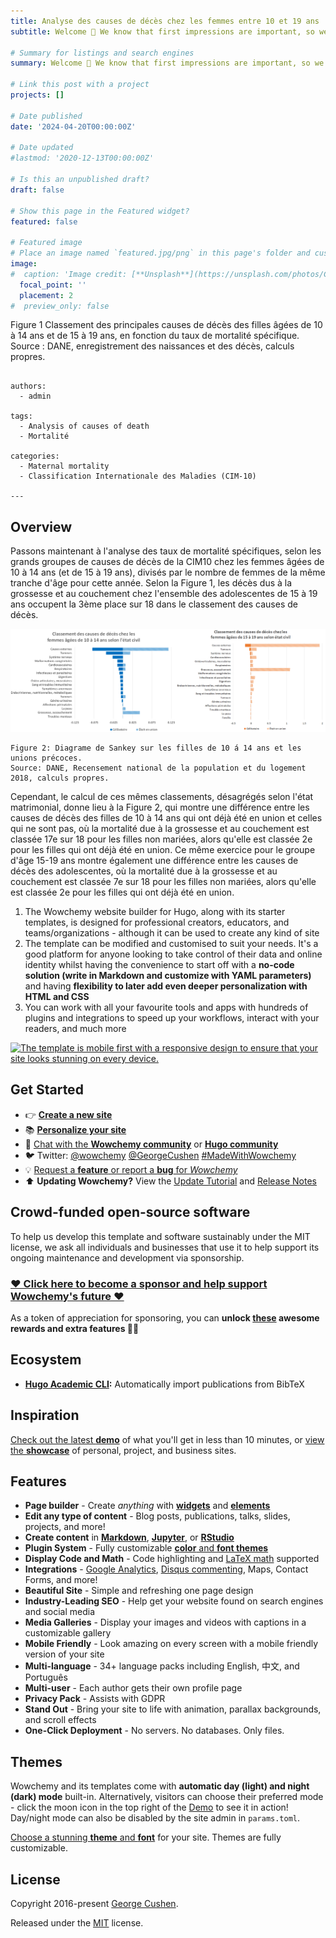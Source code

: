 ```yaml
---
title: Analyse des causes de décès chez les femmes entre 10 et 19 ans
subtitle: Welcome 👋 We know that first impressions are important, so we've populated your new site with some initial content to help you get familiar with everything in no time.

# Summary for listings and search engines
summary: Welcome 👋 We know that first impressions are important, so we've populated your new site with some initial content to help you get familiar with everything in no time.

# Link this post with a project
projects: []

# Date published
date: '2024-04-20T00:00:00Z'

# Date updated
#lastmod: '2020-12-13T00:00:00Z'

# Is this an unpublished draft?
draft: false

# Show this page in the Featured widget?
featured: false

# Featured image
# Place an image named `featured.jpg/png` in this page's folder and customize its options here.
image:
#  caption: 'Image credit: [**Unsplash**](https://unsplash.com/photos/CpkOjOcXdUY)'
  focal_point: ''
  placement: 2
#  preview_only: false
```
Figure 1 Classement des principales causes de décès des filles âgées de 10 à 14 ans et de 15 à 19 ans, en fonction du taux de mortalité spécifique.
Source : DANE, enregistrement des naissances et des décès, calculs propres.
```

authors:
  - admin

tags:
  - Analysis of causes of death
  - Mortalité
  
categories:
  - Maternal mortality
  - Classification Internationale des Maladies (CIM-10)

---
```



## Overview

Passons maintenant à l'analyse des taux de mortalité spécifiques, selon les grands groupes de causes de décès de la CIM10 chez les femmes âgées de 10 à 14 ans (et de 15 à 19 ans), divisés par le nombre de femmes de la même tranche d'âge pour cette année. Selon la Figure 1, les décès dus à la grossesse et au couchement chez l'ensemble des adolescentes de 15 à 19 ans occupent la 3ème place sur 18 dans le classement des causes de décès. 

![png](output_1_0.png) 
```
Figure 2: Diagrame de Sankey sur les filles de 10 á 14 ans et les unions précoces.
Source: DANE, Recensement national de la population et du logement 2018, calculs propres.
```

Cependant, le calcul de ces mêmes classements, désagrégés selon l'état matrimonial, donne lieu à la Figure 2, qui montre une différence entre les causes de décès des filles de 10 à 14 ans qui ont déjà été en union et celles qui ne sont pas, où la mortalité due à la grossesse et au couchement est classée 17e sur 18 pour les filles non mariées, alors qu'elle est classée 2e pour les filles qui ont déjà été en union. Ce même exercice pour le groupe d'âge 15-19 ans montre également une différence entre les causes de décès des adolescentes, où la mortalité due à la grossesse et au couchement est classée 7e sur 18 pour les filles non mariées, alors qu'elle est classée 2e pour les filles qui ont déjà été en union.



1. The Wowchemy website builder for Hugo, along with its starter templates, is designed for professional creators, educators, and teams/organizations - although it can be used to create any kind of site
2. The template can be modified and customised to suit your needs. It's a good platform for anyone looking to take control of their data and online identity whilst having the convenience to start off with a **no-code solution (write in Markdown and customize with YAML parameters)** and having **flexibility to later add even deeper personalization with HTML and CSS**
3. You can work with all your favourite tools and apps with hundreds of plugins and integrations to speed up your workflows, interact with your readers, and much more

[![The template is mobile first with a responsive design to ensure that your site looks stunning on every device.](https://raw.githubusercontent.com/wowchemy/wowchemy-hugo-modules/main/starters/academic/preview.png)](https://hugoblox.com)

## Get Started

- 👉 [**Create a new site**](https://hugoblox.com/templates/)
- 📚 [**Personalize your site**](https://docs.hugoblox.com/)
- 💬 [Chat with the **Wowchemy community**](https://discord.gg/z8wNYzb) or [**Hugo community**](https://discourse.gohugo.io)
- 🐦 Twitter: [@wowchemy](https://twitter.com/wowchemy) [@GeorgeCushen](https://twitter.com/GeorgeCushen) [#MadeWithWowchemy](https://twitter.com/search?q=%23MadeWithWowchemy&src=typed_query)
- 💡 [Request a **feature** or report a **bug** for _Wowchemy_](https://github.com/HugoBlox/hugo-blox-builder/issues)
- ⬆️ **Updating Wowchemy?** View the [Update Tutorial](https://docs.hugoblox.com/hugo-tutorials/update/) and [Release Notes](https://hugoblox.com/updates/)

## Crowd-funded open-source software

To help us develop this template and software sustainably under the MIT license, we ask all individuals and businesses that use it to help support its ongoing maintenance and development via sponsorship.

### [❤️ Click here to become a sponsor and help support Wowchemy's future ❤️](https://hugoblox.com/sponsor/)

As a token of appreciation for sponsoring, you can **unlock [these](https://hugoblox.com/sponsor/) awesome rewards and extra features 🦄✨**

## Ecosystem

- **[Hugo Academic CLI](https://github.com/GetRD/academic-file-converter):** Automatically import publications from BibTeX

## Inspiration

[Check out the latest **demo**](https://academic-demo.netlify.com/) of what you'll get in less than 10 minutes, or [view the **showcase**](https://hugoblox.com/user-stories/) of personal, project, and business sites.

## Features

- **Page builder** - Create _anything_ with [**widgets**](https://docs.hugoblox.com/page-builder/) and [**elements**](https://docs.hugoblox.com/content/writing-markdown-latex/)
- **Edit any type of content** - Blog posts, publications, talks, slides, projects, and more!
- **Create content** in [**Markdown**](https://docs.hugoblox.com/content/writing-markdown-latex/), [**Jupyter**](https://docs.hugoblox.com/import/jupyter/), or [**RStudio**](https://docs.hugoblox.com/install-locally/)
- **Plugin System** - Fully customizable [**color** and **font themes**](https://docs.hugoblox.com/customization/)
- **Display Code and Math** - Code highlighting and [LaTeX math](https://en.wikibooks.org/wiki/LaTeX/Mathematics) supported
- **Integrations** - [Google Analytics](https://analytics.google.com), [Disqus commenting](https://disqus.com), Maps, Contact Forms, and more!
- **Beautiful Site** - Simple and refreshing one page design
- **Industry-Leading SEO** - Help get your website found on search engines and social media
- **Media Galleries** - Display your images and videos with captions in a customizable gallery
- **Mobile Friendly** - Look amazing on every screen with a mobile friendly version of your site
- **Multi-language** - 34+ language packs including English, 中文, and Português
- **Multi-user** - Each author gets their own profile page
- **Privacy Pack** - Assists with GDPR
- **Stand Out** - Bring your site to life with animation, parallax backgrounds, and scroll effects
- **One-Click Deployment** - No servers. No databases. Only files.

## Themes

Wowchemy and its templates come with **automatic day (light) and night (dark) mode** built-in. Alternatively, visitors can choose their preferred mode - click the moon icon in the top right of the [Demo](https://academic-demo.netlify.com/) to see it in action! Day/night mode can also be disabled by the site admin in `params.toml`.

[Choose a stunning **theme** and **font**](https://docs.hugoblox.com/customization) for your site. Themes are fully customizable.

## License

Copyright 2016-present [George Cushen](https://georgecushen.com).

Released under the [MIT](https://github.com/HugoBlox/hugo-blox-builder/blob/master/LICENSE.md) license.
